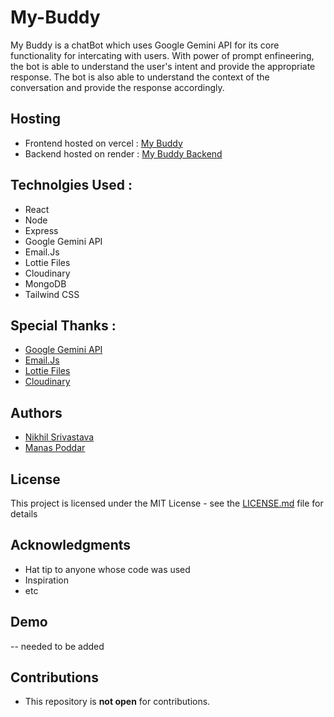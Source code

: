 # My-Buddy

My Buddy is a chatBot which uses Google Gemini API for its core functionality for intercating with users. With power of prompt enfineering, the bot is able to understand the user's intent and provide the appropriate response. The bot is also able to understand the context of the conversation and provide the response accordingly.

## Hosting 

- Frontend hosted on vercel : [My Buddy](https://my-buddy.vercel.app/)
- Backend hosted on render : [My Buddy Backend](https://my-buddy-backend.onrender.com/)


## Technolgies Used :

- React
- Node
- Express
- Google Gemini API
- Email.Js
- Lottie Files
- Cloudinary
- MongoDB
- Tailwind CSS

## Special Thanks :

- [Google Gemini API](https://cloud.google.com/gemini)
- [Email.Js](https://www.emailjs.com/)
- [Lottie Files](https://lottiefiles.com/)
- [Cloudinary](https://cloudinary.com/)

## Authors 

- [Nikhil Srivastava](https://github.com/nikhilsrv)
- [Manas Poddar](https;//github.com/scienmanas)


## License

This project is licensed under the MIT License - see the [LICENSE.md](LICENSE.md) file for details


## Acknowledgments

- Hat tip to anyone whose code was used
- Inspiration
- etc

## Demo  
-- needed to be added 

## Contributions 

- This repository is **not open** for contributions.
